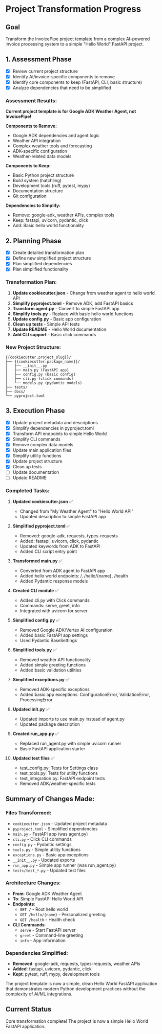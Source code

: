 # Project Transformation Progress

## Goal
Transform the InvoicePipe project template from a complex AI-powered invoice processing system to a simple "Hello World" FastAPI project.

## 1. Assessment Phase
- [x] Review current project structure
- [x] Identify AI/invoice-specific components to remove
- [x] Identify core components to keep (FastAPI, CLI, basic structure)
- [x] Analyze dependencies that need to be simplified

### Assessment Results:
**Current project template is for Google ADK Weather Agent, not InvoicePipe!**

**Components to Remove:**
- Google ADK dependencies and agent logic
- Weather API integration
- Complex weather tools and forecasting
- ADK-specific configuration
- Weather-related data models

**Components to Keep:**
- Basic Python project structure
- Build system (hatchling)
- Development tools (ruff, pytest, mypy)
- Documentation structure
- Git configuration

**Dependencies to Simplify:**
- Remove: google-adk, weather APIs, complex tools
- Keep: fastapi, uvicorn, pydantic, click
- Add: Basic hello world functionality

## 2. Planning Phase
- [x] Create detailed transformation plan
- [x] Define new simplified project structure
- [x] Plan simplified dependencies
- [x] Plan simplified functionality

### Transformation Plan:
1. **Update cookiecutter.json** - Change from weather agent to hello world API
2. **Simplify pyproject.toml** - Remove ADK, add FastAPI basics
3. **Transform agent.py** - Convert to simple FastAPI app
4. **Simplify tools.py** - Replace with basic hello world functions
5. **Update config.py** - Basic app configuration
6. **Clean up tests** - Simple API tests
7. **Update README** - Hello World documentation
8. **Add CLI support** - Basic click commands

### New Project Structure:
```
{{cookiecutter.project_slug}}/
├── {{cookiecutter.package_name}}/
│   ├── __init__.py
│   ├── main.py (FastAPI app)
│   ├── config.py (basic config)
│   ├── cli.py (click commands)
│   └── models.py (pydantic models)
├── tests/
├── docs/
└── pyproject.toml
```

## 3. Execution Phase
- [x] Update project metadata and descriptions
- [x] Simplify dependencies in pyproject.toml
- [x] Transform API endpoints to simple Hello World
- [x] Simplify CLI commands
- [x] Remove complex data models
- [x] Update main application files
- [x] Simplify utility functions
- [x] Update project structure
- [x] Clean up tests
- [ ] Update documentation
- [ ] Update README

### Completed Tasks:
1. **Updated cookiecutter.json** ✅
   - Changed from "My Weather Agent" to "Hello World API"
   - Updated description to simple FastAPI app

2. **Simplified pyproject.toml** ✅
   - Removed: google-adk, requests, types-requests
   - Added: fastapi, uvicorn, click, pydantic
   - Updated keywords from ADK to FastAPI
   - Added CLI script entry point

3. **Transformed main.py** ✅
   - Converted from ADK agent to FastAPI app
   - Added hello world endpoints: /, /hello/{name}, /health
   - Added Pydantic response models

4. **Created CLI module** ✅
   - Added cli.py with Click commands
   - Commands: serve, greet, info
   - Integrated with uvicorn for server

5. **Simplified config.py** ✅
   - Removed Google ADK/Vertex AI configuration
   - Added basic FastAPI app settings
   - Used Pydantic BaseSettings

6. **Simplified tools.py** ✅
   - Removed weather API functionality
   - Added simple greeting functions
   - Added basic validation utilities

7. **Simplified exceptions.py** ✅
   - Removed ADK-specific exceptions
   - Added basic app exceptions: ConfigurationError, ValidationError, ProcessingError

8. **Updated __init__.py** ✅
   - Updated imports to use main.py instead of agent.py
   - Updated package description

9. **Created run_app.py** ✅
   - Replaced run_agent.py with simple uvicorn runner
   - Basic FastAPI application starter

10. **Updated test files** ✅
    - test_config.py: Tests for Settings class
    - test_tools.py: Tests for utility functions
    - test_integration.py: FastAPI endpoint tests
    - Removed ADK/weather-specific tests

## Summary of Changes Made:

### Files Transformed:
- `cookiecutter.json` - Updated project metadata
- `pyproject.toml` - Simplified dependencies
- `main.py` - FastAPI app (was agent.py)
- `cli.py` - Click CLI commands
- `config.py` - Pydantic settings
- `tools.py` - Simple utility functions
- `exceptions.py` - Basic app exceptions
- `__init__.py` - Updated exports
- `run_app.py` - Simple app runner (was run_agent.py)
- `tests/test_*.py` - Updated test files

### Architecture Changes:
- **From**: Google ADK Weather Agent
- **To**: Simple FastAPI Hello World API
- **Endpoints**: 
  - `GET /` - Root hello world
  - `GET /hello/{name}` - Personalized greeting
  - `GET /health` - Health check
- **CLI Commands**:
  - `serve` - Start FastAPI server
  - `greet` - Command-line greeting
  - `info` - App information

### Dependencies Simplified:
- **Removed**: google-adk, requests, types-requests, weather APIs
- **Added**: fastapi, uvicorn, pydantic, click
- **Kept**: pytest, ruff, mypy, development tools

The project template is now a simple, clean Hello World FastAPI application that demonstrates modern Python development practices without the complexity of AI/ML integrations.

## Current Status
Core transformation complete! The project is now a simple Hello World FastAPI application.
